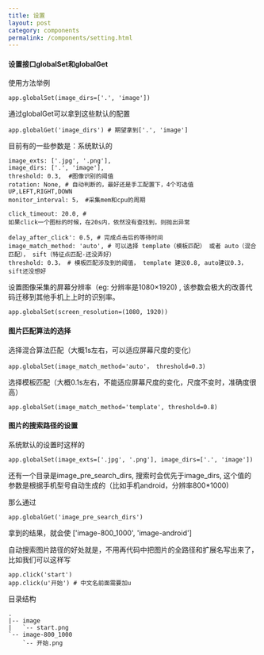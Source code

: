 ```yaml
--- 
title: 设置
layout: post
category: components
permalink: /components/setting.html
---
```


#### 设置接口globalSet和globalGet

使用方法举例

    app.globalSet(image_dirs=['.', 'image'])

通过globalGet可以拿到这些默认的配置

    app.globalGet('image_dirs') # 期望拿到['.', 'image']

目前有的一些参数是：系统默认的

    image_exts: ['.jpg', '.png'],
    image_dirs: ['.', 'image'],
    threshold: 0.3,  #图像识别的阈值
    rotation: None, # 自动判断的，最好还是手工配置下，4个可选值 UP,LEFT,RIGHT,DOWN
    monitor_interval: 5， #采集mem和cpu的周期
    
    click_timeout: 20.0, # 
    如果click一个图标的时候，在20s内，依然没有查找到，则抛出异常

    delay_after_click': 0.5, # 完成点击后的等待时间
    image_match_method: 'auto', # 可以选择 template（模板匹配） 或者 auto（混合匹配）， sift（特征点匹配-还没弄好）
    threshold: 0.3， # 模板匹配涉及到的阈值， template 建议0.8, auto建议0.3， sift还没想好

设置图像采集的屏幕分辨率（eg: 分辨率是1080×1920) , 该参数会极大的改善代码迁移到其他手机上上时的识别率。

    app.globalSet(screen_resolution=(1080, 1920))

#### 图片匹配算法的选择
选择混合算法匹配（大概1s左右，可以适应屏幕尺度的变化）

    app.globalSet(image_match_method='auto'， threshold=0.3)

选择模板匹配（大概0.1s左右，不能适应屏幕尺度的变化，尺度不变时，准确度很高）

    app.globalSet(image_match_method='template', threshold=0.8)

#### 图片的搜索路径的设置
系统默认的设置时这样的

    app.globalSet(image_exts=['.jpg', '.png'], image_dirs=['.', 'image'])

还有一个目录是image_pre_search_dirs, 搜索时会优先于image_dirs, 这个值的参数是根据手机型号自动生成的（比如手机android，分辨率800*1000)

那么通过

    app.globalGet('image_pre_search_dirs')

拿到的结果，就会使 ['image-800_1000', 'image-android']

自动搜索图片路径的好处就是，不用再代码中把图片的全路径和扩展名写出来了，比如我们可以这样写

    app.click('start')
    app.click(u'开始') # 中文名前面需要加u

目录结构

    .
    |-- image
    |   `-- start.png
    `-- image-800_1000
        `-- 开始.png